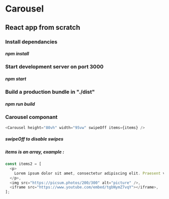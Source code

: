 # Carousel

## React app from scratch

### Install dependancies

##### npm install

### Start development server on port 3000

##### npm start

### Build a production bundle in "./dist"

##### npm run build

### Carousel componant

```javascript
<Carousel height="80vh" width="95vw" swipeOff items={items} />
```

##### swipeOff to disable swipes

##### items is an array, example :

```javascript
const items2 = [
  <p>
    Lorem ipsum dolor sit amet, consectetur adipiscing elit. Praesent volutpat,
  </p>,
  <img src="https://picsum.photos/200/300" alt="picture" />,
  <iframe src="https://www.youtube.com/embed/tgbNymZ7vqY"></iframe>,
];
```
